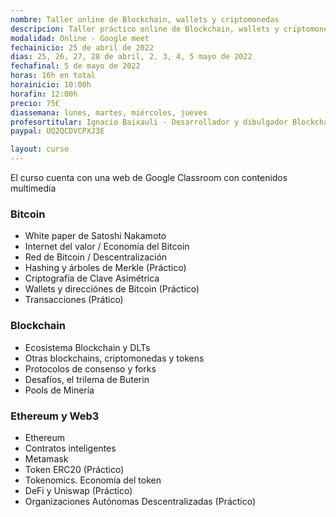 ```yaml
---
nombre: Taller online de Blockchain, wallets y criptomonedas
descripcion: Taller práctico online de Blockchain, wallets y criptomonedas 
modalidad: Online - Google meet 
fechainicio: 25 de abril de 2022
dias: 25, 26, 27, 28 de abril, 2, 3, 4, 5 mayo de 2022
fechafinal: 5 de mayo de 2022
horas: 16h en total
horainicio: 10:00h
horafin: 12:00h
precio: 75€
diassemana: lunes, martes, miércoles, jueves
profesortitular: Ignacio Baixauli - Desarrollador y dibulgador Blockchain
paypal: UQ2QCDVCPXJ3E

layout: curso
---
```


El curso cuenta con una web de Google Classroom con contenidos multimedia

### Bitcoin

* White paper de Satoshi Nakamoto
* Internet del valor / Economía del Bitcoin
* Red de Bitcoin / Descentralización
* Hashing y árboles de Merkle (Práctico)
* Criptografía de Clave Asimétrica
* Wallets y direcciónes de Bitcoin (Práctico)
* Transacciones (Prático)

### Blockchain

* Ecosistema Blockchain y DLTs
* Otras blockchains, criptomonedas y tokens
* Protocolos de consenso y forks
* Desafíos, el trilema de Buterin
* Pools de Minería

### Ethereum y Web3

* Ethereum
* Contratos inteligentes
* Metamask
* Token ERC20 (Práctico)
* Tokenomics. Economía del token
* DeFi y Uniswap (Práctico)
* Organizaciones Autónomas Descentralizadas (Práctico)
